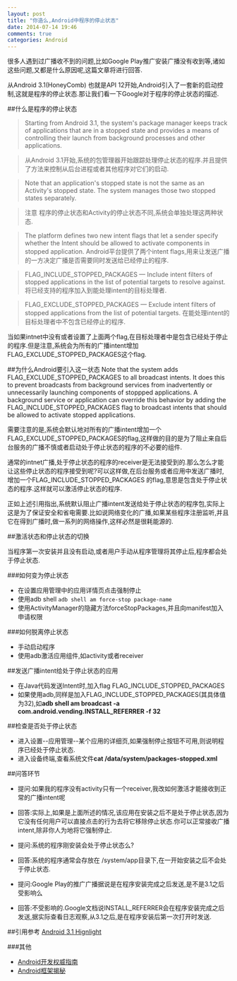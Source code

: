 ```yaml
---
layout: post
title: "你造么,Android中程序的停止状态"
date: 2014-07-14 19:46
comments: true
categories: Android
---
```

很多人遇到过广播收不到的问题,比如Google Play推广安装广播没有收到等,诸如这些问题,又都是什么原因呢,这篇文章将进行回答.

从Android 3.1(HoneyComb) 也就是API 12开始,Android引入了一套新的启动控制,这就是程序的停止状态.那让我们看一下Google对于程序的停止状态的描述.

<!--more-->
##什么是程序的停止状态

>Starting from Android 3.1, the system's package manager keeps track of applications that are in a stopped state and provides a means of controlling their launch from background processes and other applications.

>从Android 3.1开始,系统的包管理器开始跟踪处理停止状态的程序.并且提供了方法来控制从后台进程或者其他程序对它们的启动.

>Note that an application's stopped state is not the same as an Activity's stopped state. The system manages those two stopped states separately.

>注意 程序的停止状态和Activity的停止状态不同,系统会单独处理这两种状态.

>The platform defines two new intent flags that let a sender specify whether the Intent should be allowed to activate components in stopped application.
Android平台提供了两个intent flags,用来让发送广播的一方决定广播是否需要同时发送给已经停止的程序.

>FLAG_INCLUDE_STOPPED_PACKAGES — Include intent filters of stopped applications in the list of potential targets to resolve against.
将已经支持的程序加入到能处理intent的目标处理者.

>FLAG_EXCLUDE_STOPPED_PACKAGES — Exclude intent filters of stopped applications from the list of potential targets.
在能处理intent的目标处理者中不包含已经停止的程序.



当如果intnet中没有或者设置了上面两个flag,在目标处理者中是包含已经处于停止的程序.但是注意,系统会为所有的广播intent增加FLAG_EXCLUDE_STOPPED_PACKAGES这个flag.

##为什么Android要引入这一状态
Note that the system adds FLAG_EXCLUDE_STOPPED_PACKAGES to all broadcast intents. It does this to prevent broadcasts from background services from inadvertently or unnecessarily launching components of stoppped applications. A background service or application can override this behavior by adding the FLAG_INCLUDE_STOPPED_PACKAGES flag to broadcast intents that should be allowed to activate stopped applications.

需要注意的是,系统会默认地对所有的广播intent增加一个FLAG_EXCLUDE_STOPPED_PACKAGES的flag,这样做的目的是为了阻止来自后台服务的广播不慎或者启动处于停止状态的程序的不必要的组件.

通常的intnet广播,处于停止状态的程序的receiver是无法接受到的.那么怎么才能让这些停止状态的程序接受到呢?可以这样做,在后台服务或者应用中发送广播时,增加一个FLAG_INCLUDE_STOPPED_PACKAGES 的flag,意思是包含处于停止状态的程序.这样就可以激活停止状态的程序.

正如上述引用指出,系统默认阻止广播intent发送给处于停止状态的程序包,实际上这是为了保证安全和省电需要.比如说网络变化的广播,如果某些程序注册监听,并且它在得到广播时,做一系列的网络操作,这样必然是很耗能源的.

##激活状态和停止状态的切换

当程序第一次安装并且没有启动,或者用户手动从程序管理将其停止后,程序都会处于停止状态.

###如何变为停止状态
  * 在设置应用管理中的应用详情页点击强制停止
  * 使用adb shell    `adb shell am force-stop package-name`
  * 使用ActivityManager的隐藏方法forceStopPackages,并且向manifest加入申请权限<uses-permission android:name="android.permission.FORCE_STOP_PACKAGES"/>

###如何脱离停止状态
  * 手动启动程序
  * 使用adb激活应用组件,如activity或者receiver

##发送广播intent给处于停止状态的应用
  * 在Java代码发送Intent时,加入flag FLAG_INCLUDE_STOPPED_PACKAGES
  * 如果使用adb,同样是加入FLAG_INCLUDE_STOPPED_PACKAGES(其具体值为32),如**adb shell am broadcast -a com.android.vending.INSTALL_REFERRER -f 32**


##检查是否处于停止状态
  * 进入设置--应用管理--某个应用的详细页,如果强制停止按钮不可用,则说明程序已经处于停止状态.
  * 进入设备终端,查看系统文件**cat /data/system/packages-stopped.xml**

##问答环节
  * 提问:如果我的程序没有activity只有一个receiver,我改如何激活才能接收到正常的广播intent呢
  * 回答:实际上,如果是上面所述的情况,该应用在安装之后不是处于停止状态,因为它没有任何用户可以直接点击的行为去将它移除停止状态.你可以正常接收广播intent,除非你人为地将它强制停止.

  * 提问:系统的程序刚安装会处于停止状态么?
  * 回答:系统的程序通常会存放在 /system/app目录下,在一开始安装之后不会处于停止状态.

  * 提问:Google Play的推广广播据说是在程序安装完成之后发送,是不是3.1之后受影响么
  * 回答:不受影响的.Google文档说INSTALL_REFERRER会在程序安装完成之后发送,据实际查看日志观察,从3.1之后,是在程序安装后第一次打开时发送.


##引用参考
<a href="http://developer.android.com/about/versions/android-3.1.html" target="_blank">Android 3.1 Hignlight</a>

###其他
  * <a href="http://www.amazon.cn/gp/product/B00EOIDFX8/ref=as_li_tf_tl?ie=UTF8&camp=536&creative=3200&creativeASIN=B00EOIDFX8&linkCode=as2&tag=droidyue-23">Android开发权威指南</a><img src="http://ir-cn.amazon-adsystem.com/e/ir?t=droidyue-23&l=as2&o=28&a=B00EOIDFX8" width="1" height="1" border="0" alt="" style="border:none !important; margin:0px !important;" />
  * <a href="http://www.amazon.cn/gp/product/B007PMPHJA/ref=as_li_tf_tl?ie=UTF8&camp=536&creative=3200&creativeASIN=B007PMPHJA&linkCode=as2&tag=droidyue-23">Android框架揭秘</a><img src="http://ir-cn.amazon-adsystem.com/e/ir?t=droidyue-23&l=as2&o=28&a=B007PMPHJA" width="1" height="1" border="0" alt="" style="border:none !important; margin:0px !important;" />




































